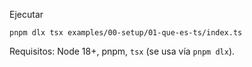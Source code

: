 Ejecutar

```
pnpm dlx tsx examples/00-setup/01-que-es-ts/index.ts
```

Requisitos: Node 18+, pnpm, `tsx` (se usa vía `pnpm dlx`).
